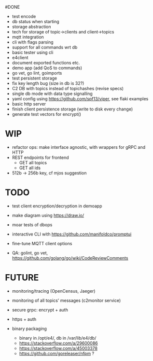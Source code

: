 
#DONE

* test encode
* db status when starting
* storage abstraction
* tech for storage of topic->clients and client->topics
* mqtt integration
* cli with flags parsing
* support for all commands wrt db
* basic tester using cli 
* e4client
* document exported functions etc.
* demo app (add QoS to commands)
* go vet, go lint, goimports
* test persistent storage
* fix key length bug (size in db is 32?)
* C2 DB with topics instead of topichashes (revise specs)
* single db mode with data type signalling
* yaml config using https://github.com/spf13/viper, see flaki examples
* basic http server
* finish client persistence storage (write to disk every change)
* generate test vectors for encrypt() 

# WIP

* refactor ops: make interface agnostic, with wrappers for gRPC and HTTP
* REST endpoints for frontend
    - GET all topics
    - GET all ids
* 512b -> 256b key, cf mjos suggestion

# TODO

* test client encryption/decryption in demoapp
* make diagram using https://draw.io/

* moar tests of dbops
* interactive CLI with https://github.com/manifoldco/promptui
* fine-tune MQTT client options

* QA: golint, go vet, https://github.com/golang/go/wiki/CodeReviewComments

# FUTURE

* monitoring/tracing (OpenCensus, Jaeger)

* monitoring of all topics' messages (c2monitor service)
* secure grpc: encrypt + auth
* https + auth
* binary packaging
    - binary in /opt/e4/, db in /var/lib/e4/db/
    - https://stackoverflow.com/a/29600086
    - https://stackoverflow.com/a/45003378
    - https://github.com/goreleaser/nfpm ?
